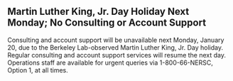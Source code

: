 ## Martin Luther King, Jr. Day Holiday Next Monday; No Consulting or Account Support

Consulting and account support will be unavailable next Monday, January 20, due
to the Berkeley Lab-observed Martin Luther King, Jr. Day holiday. Regular 
consulting and account support services will resume the next day. Operations 
staff are available for urgent queries via 1-800-66-NERSC, Option 1, at all 
times.
